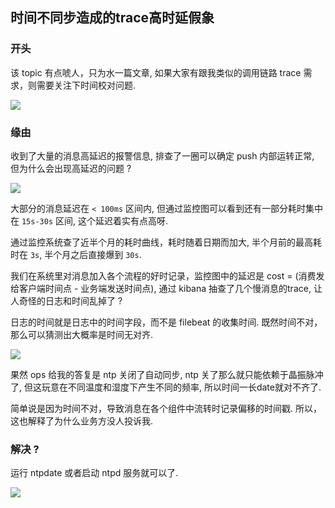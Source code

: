 ## 时间不同步造成的trace高时延假象

### 开头

该 topic 有点唬人，只为水一篇文章, 如果大家有跟我类似的调用链路 trace 需求，则需要关注下时间校对问题.

![](https://gitee.com/rfyiamcool/image/raw/master/2020/bao%20jing.jpg)

### 缘由

收到了大量的消息高延迟的报警信息, 排查了一圈可以确定 push 内部运转正常, 但为什么会出现高延迟的问题 ?

![](https://gitee.com/rfyiamcool/image/raw/master/2020/20210714140717.png)

大部分的消息延迟在 `< 100ms` 区间内, 但通过监控图可以看到还有一部分耗时集中在 `15s-30s` 区间, 这个延迟着实有点高呀.

通过监控系统查了近半个月的耗时曲线，耗时随着日期而加大, 半个月前的最高耗时在 `3s`, 半个月之后直接爆到 `30s`. 

我们在系统里对消息加入各个流程的好时记录，监控图中的延迟是 cost = (消费发给客户端时间点 - 业务端发送时间点), 通过 kibana 抽查了几个慢消息的trace, 让人奇怪的日志和时间乱掉了 ?

日志的时间就是日志中的时间字段，而不是 filebeat 的收集时间. 既然时间不对，那么可以猜测出大概率是时间无对齐.

![](https://gitee.com/rfyiamcool/image/raw/master/2020/20210714135116.png)

果然 ops 给我的答复是 ntp 关闭了自动同步, ntp 关了那么就只能依赖于晶振脉冲了, 但这玩意在不同温度和湿度下产生不同的频率, 所以时间一长date就对不齐了.

简单说是因为时间不对，导致消息在各个组件中流转时记录偏移的时间戳. 所以，这也解释了为什么业务方没人投诉我.

### 解决 ?

运行 ntpdate 或者启动 ntpd 服务就可以了.

![](https://gitee.com/rfyiamcool/image/raw/master/2020/20210714134420.png)